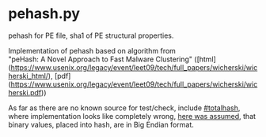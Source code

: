 # pehash.py 
pehash for PE file, sha1 of PE structural properties.

Implementation of pehash based on algorithm from   
"peHash: A Novel Approach to Fast Malware Clustering"
([html] (https://www.usenix.org/legacy/event/leet09/tech/full_papers/wicherski/wicherski_html/),
 [pdf] (https://www.usenix.org/legacy/event/leet09/tech/full_papers/wicherski/wicherski.pdf))

As far as there are no known source for test/check, include [#totalhash](http://totalhash.com/blog/pehash-source-code/), where implementation looks like completely wrong, [here was assumed](https://github.com/AnyMaster/pehash/wiki/Python-pehash-implementation-wiki), that binary values, placed into hash, are in Big Endian format.

